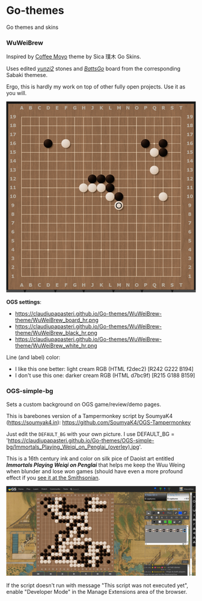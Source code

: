 # Go-themes
Go themes and skins


### WuWeiBrew
Inspired by [Coffee Moyo](https://www.patreon.com/collection/1649988) theme by Sica 璞木 Go Skins. 

Uses edited [*yunzi2*](https://github.com/billhails/SabakiThemes/blob/main/yunzi2) stones and [*BattsGo*](https://github.com/JJscott/BattsGo) board from the corresponding Sabaki themese.

Ergo, this is hardly my work on top of other fully open projects. Use it as you will.  

![](./WuWeiBrew-theme/WuWeiBrew_preview.png)

**OGS settings**:
- https://claudiupapasteri.github.io/Go-themes/WuWeiBrew-theme/WuWeiBrew_board_hr.png
- https://claudiupapasteri.github.io/Go-themes/WuWeiBrew-theme/WuWeiBrew_black_hr.png
- https://claudiupapasteri.github.io/Go-themes/WuWeiBrew-theme/WuWeiBrew_white_hr.png

Line (and label) color:
- I like this one better: light cream RGB (HTML f2dec2) [R242 G222 B194]
- I don't use this one: darker cream RGB (HTML d7bc9f) [R215 G188 B159]

### OGS-simple-bg
Sets a custom background on OGS game/review/demo pages.

This is barebones version of a Tampermonkey script by SoumyaK4 (https://soumyak4.in): https://github.com/SoumyaK4/OGS-Tampermonkey

Just edit the `DEFAULT_BG` with your own picture. I use DEFAULT_BG = 'https://claudiupapasteri.github.io/Go-themes/OGS-simple-bg/Immortals_Playing_Weiqi_on_Penglai_(overley).jpg'. 

This is a 16th century ink and color on silk pice of Daoist art entitled _**Immortals Playing Weiqi on Penglai**_ that helps me keep the Wuu Weing when blunder and lose _won_ games (should have even a more profound effect if you [see it at the Smithsonian](https://asia.si.edu/explore-art-culture/collections/search/edanmdm:fsg_F1911.188/). 

![](./OGS-simple-bg/OGS-simple-bg_preview.png)

If the script doesn't run with message "This script was not executed yet", enable "Developer Mode" in the Manage Extensions area of the browser.

